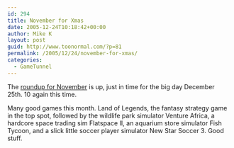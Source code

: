 ```yaml
---
id: 294
title: November for Xmas
date: 2005-12-24T10:18:42+00:00
author: Mike K
layout: post
guid: http://www.toonormal.com/?p=81
permalink: /2005/12/24/november-for-xmas/
categories:
  - GameTunnel
---
```

The [roundup for November](http://www.gametunnel.com/articles.php?id=407) is up, just in time for the big day December 25th. 10 again this time.

Many good games this month. Land of Legends, the fantasy strategy game in the top spot, followed by the wildlife park simulator Venture Africa, a hardcore space trading sim Flatspace II, an aquarium store simulator Fish Tycoon, and a slick little soccer player simulator New Star Soccer 3. Good stuff.